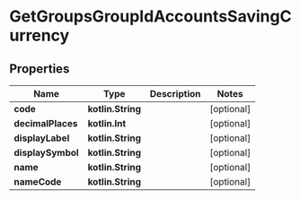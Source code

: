 
# GetGroupsGroupIdAccountsSavingCurrency

## Properties
| Name | Type | Description | Notes |
| ------------ | ------------- | ------------- | ------------- |
| **code** | **kotlin.String** |  |  [optional] |
| **decimalPlaces** | **kotlin.Int** |  |  [optional] |
| **displayLabel** | **kotlin.String** |  |  [optional] |
| **displaySymbol** | **kotlin.String** |  |  [optional] |
| **name** | **kotlin.String** |  |  [optional] |
| **nameCode** | **kotlin.String** |  |  [optional] |




